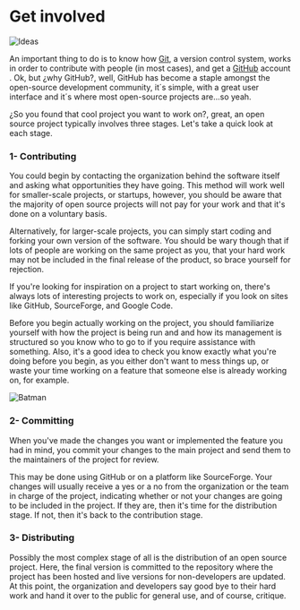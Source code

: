# Get involved

![Ideas](http://i.imgur.com/KLnANGW.jpg "Ideas matter")

An important thing to do is to know how [Git](http://git-scm.com/), a version control system, works in order to contribute with people (in most cases), and get a [GitHub](https://github.com/) account . Ok, but ¿why GitHub?, well, GitHub has become a staple amongst the open-source development community, it´s simple, with a great user interface and it´s where most open-source projects are...so yeah.

¿So you found that cool project you want to work on?, great, an open source project typically involves three stages. Let's take a quick look at each stage.

### **1- Contributing**

You could begin by contacting the organization behind the software itself and asking what opportunities they have going. This method will work well for smaller-scale projects, or startups, however, you should be aware that the majority of open source projects will not pay for your work and that it's done on a voluntary basis.

Alternatively, for larger-scale projects, you can simply start coding and forking your own version of the software. You should be wary though that if lots of people are working on the same project as you, that your hard work may not be included in the final release of the product, so brace yourself for rejection.

If you're looking for inspiration on a project to start working on, there's always lots of interesting projects to work on, especially if you look on sites like GitHub, SourceForge, and Google Code.

Before you begin actually working on the project, you should familiarize yourself with how the project is being run and and how its management is structured so you know who to go to if you require assistance with something. Also, it's a good idea to check you know exactly what you're doing before you begin, as you either don't want to mess things up, or waste your time working on a feature that someone else is already working on, for example.

![Batman](http://i.imgur.com/55qobWz.jpg "Batman knows best")

### **2- Committing**

When you've made the changes you want or implemented the feature you had in mind, you commit your changes to the main project and send them to the maintainers of the project for review.

This may be done using GitHub or on a platform like SourceForge. Your changes will usually receive a yes or a no from the organization or the team in charge of the project, indicating whether or not your changes are going to be included in the project. If they are, then it's time for the distribution stage. If not, then it's back to the contribution stage.

### **3- Distributing**

Possibly the most complex stage of all is the distribution of an open source project. Here, the final version is committed to the repository where the project has been hosted and live versions for non-developers are updated. At this point, the organization and developers say good bye to their hard work and hand it over to the public for general use, and of course, critique.
